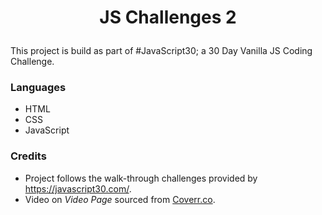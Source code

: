 # <p align="center">**JS Challenges 2**</p>

This project is build as part of #JavaScript30; a 30 Day Vanilla JS Coding Challenge.

### **Languages**
- HTML
- CSS 
- JavaScript

### **Credits**
- Project follows the walk-through challenges provided by https://javascript30.com/.
- Video on *Video Page* sourced from [Coverr.co](https://coverr.co/videos/mountains-in-the-fog-27KwMoV3Hn).